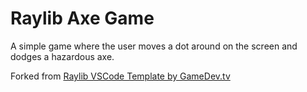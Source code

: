 # Raylib Axe Game

A simple game where the user moves a dot around on the screen and dodges a hazardous axe.

Forked from [Raylib VSCode Template by GameDev.tv][RaylibVSCodeTemplate]

<!-- Links -->
[RaylibVSCodeTemplate]: https://gitlab.com/GameDevTV/CPPCourse/raylib-vscode-template

